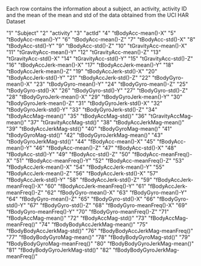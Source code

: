 Each row contains the information about a subject, an activity, activity ID and the mean of the mean and std of the data obtained from the UCI HAR Dataset

"1" "Subject"
"2" "activity"
"3" "actId"
"4" "tBodyAcc-mean()-X"
"5" "tBodyAcc-mean()-Y"
"6" "tBodyAcc-mean()-Z"
"7" "tBodyAcc-std()-X"
"8" "tBodyAcc-std()-Y"
"9" "tBodyAcc-std()-Z"
"10" "tGravityAcc-mean()-X"
"11" "tGravityAcc-mean()-Y"
"12" "tGravityAcc-mean()-Z"
"13" "tGravityAcc-std()-X"
"14" "tGravityAcc-std()-Y"
"15" "tGravityAcc-std()-Z"
"16" "tBodyAccJerk-mean()-X"
"17" "tBodyAccJerk-mean()-Y"
"18" "tBodyAccJerk-mean()-Z"
"19" "tBodyAccJerk-std()-X"
"20" "tBodyAccJerk-std()-Y"
"21" "tBodyAccJerk-std()-Z"
"22" "tBodyGyro-mean()-X"
"23" "tBodyGyro-mean()-Y"
"24" "tBodyGyro-mean()-Z"
"25" "tBodyGyro-std()-X"
"26" "tBodyGyro-std()-Y"
"27" "tBodyGyro-std()-Z"
"28" "tBodyGyroJerk-mean()-X"
"29" "tBodyGyroJerk-mean()-Y"
"30" "tBodyGyroJerk-mean()-Z"
"31" "tBodyGyroJerk-std()-X"
"32" "tBodyGyroJerk-std()-Y"
"33" "tBodyGyroJerk-std()-Z"
"34" "tBodyAccMag-mean()"
"35" "tBodyAccMag-std()"
"36" "tGravityAccMag-mean()"
"37" "tGravityAccMag-std()"
"38" "tBodyAccJerkMag-mean()"
"39" "tBodyAccJerkMag-std()"
"40" "tBodyGyroMag-mean()"
"41" "tBodyGyroMag-std()"
"42" "tBodyGyroJerkMag-mean()"
"43" "tBodyGyroJerkMag-std()"
"44" "fBodyAcc-mean()-X"
"45" "fBodyAcc-mean()-Y"
"46" "fBodyAcc-mean()-Z"
"47" "fBodyAcc-std()-X"
"48" "fBodyAcc-std()-Y"
"49" "fBodyAcc-std()-Z"
"50" "fBodyAcc-meanFreq()-X"
"51" "fBodyAcc-meanFreq()-Y"
"52" "fBodyAcc-meanFreq()-Z"
"53" "fBodyAccJerk-mean()-X"
"54" "fBodyAccJerk-mean()-Y"
"55" "fBodyAccJerk-mean()-Z"
"56" "fBodyAccJerk-std()-X"
"57" "fBodyAccJerk-std()-Y"
"58" "fBodyAccJerk-std()-Z"
"59" "fBodyAccJerk-meanFreq()-X"
"60" "fBodyAccJerk-meanFreq()-Y"
"61" "fBodyAccJerk-meanFreq()-Z"
"62" "fBodyGyro-mean()-X"
"63" "fBodyGyro-mean()-Y"
"64" "fBodyGyro-mean()-Z"
"65" "fBodyGyro-std()-X"
"66" "fBodyGyro-std()-Y"
"67" "fBodyGyro-std()-Z"
"68" "fBodyGyro-meanFreq()-X"
"69" "fBodyGyro-meanFreq()-Y"
"70" "fBodyGyro-meanFreq()-Z"
"71" "fBodyAccMag-mean()"
"72" "fBodyAccMag-std()"
"73" "fBodyAccMag-meanFreq()"
"74" "fBodyBodyAccJerkMag-mean()"
"75" "fBodyBodyAccJerkMag-std()"
"76" "fBodyBodyAccJerkMag-meanFreq()"
"77" "fBodyBodyGyroMag-mean()"
"78" "fBodyBodyGyroMag-std()"
"79" "fBodyBodyGyroMag-meanFreq()"
"80" "fBodyBodyGyroJerkMag-mean()"
"81" "fBodyBodyGyroJerkMag-std()"
"82" "fBodyBodyGyroJerkMag-meanFreq()"
